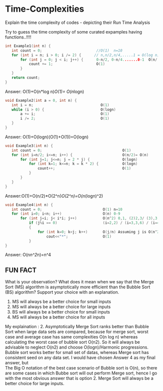 # Time-Complexities
Explain the time complexity of codes - depicting their Run Time Analysis


Try to guess the time complexity of some curated expamples having functions..!!!!

```cpp
int Example1(int n) {
   int count = 0;                         //O(1)  n=10
   for (int i = n; i > 0; i /= 2) {      // n,n/2,n/4,.....1 = O(log n) 
       for (int j = 0; j < i; j++) {      0-n/2, 0-n/4.......0-1  O(n/(2^i))=O(n), 
           count += 1;                    O(1)
       }
   }
   return count;
}
```

Answer: O(1)+O(n*log n)*O(1)= O(n*logn)

```cpp
void Example2(int a = 0, int n) {
   int i = n;                               O(1)
   while (i > 0) {                          O(logn)
       a += i;                              O(1)
       i /= 2;                              O(1)
   }
}
```

Answer: O(1)+O(logn)(O(1)+O(1))=O(logn)

```cpp
void Example3(int n) {
   int count = 0;                                     O(1)
   for (int i=n/2; i<=n; i++) {                       O(n/2)= O(n) 
       for (int j=1; j<=n; j = 2 * j) {               O(logn) 
           for (int k=1; k<=n; k = k * 2) {           O(logn)
               count++;                               O(1)
           }
       }
   }
}
```

Answer:O(1)+O(n/2)*O(2^n)*O(2^n)=O(n*(logn)^2)

```cpp
void Example4(int n) {
   int count = 0;                            O(1) n=10
   for (int i=0; i<n; i++)                   O(n) 0-9
       for (int j=i; j< i*i; j++)            O(n^2) 0,1, (2)2,3/ (3),3,4,5,6,7,8/ (4),4,5,6,7,8,9,10,11,12,13,14,15/ (i=5),5,6,7,8,9,10,11,12,13,14,15,16,17,18,19,20,21,22,23,24
           if (j%i == 0)                     (i=2,2) / (i=3,3,6) / (i=4,4,8,12) / (i=5,5,10,15,20)               O(j/n)
           {
               for (int k=0; k<j; k++)       O(j/n) Assuming j is O(n^2) : O(j)=O(n^2)/O(n)=O(n)
                   cout<<"*";                O(1)
           }
}
```

Answer: O(n*n^2*n)=n^4

## FUN FACT

What is your observation?
What does it mean when we say that the Merge Sort (MS) algorithm is asymptotically more efficient than the Bubble Sort (BS) algorithm? Support your choice with an explanation.

1. MS will always be a better choice for small inputs
2. MS will always be a better choice for large inputs
3. BS will always be a better choice for small inputs
4. MS will always be a better choice for all inputs

My explaination : 2. Asymptotically Merge Sort ranks better than Bubble Sort when large data sets are compared, because for merge sort, worst case and average case has same complexities O(n log n) whereas calculating the worst case of bubble sort O(n2). So it will always be advisable to neglect O(n2) and choose O(logn)/Harmonic progressions. Bubble sort works better for small set of datas, whereas Merge sort has consistent seed on any data set.                                                                                  I would have chosen Answer 4 as my final answer, but                                                                                                                           
The Big O notation of the best case scenario of Bubble sort is O(n), so there are some cases in which Bubbe sort will out perform Merge sort, hence I go with the most obvious answer that is option 2. Merge Sort will always be a better choice for large inputs.
